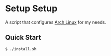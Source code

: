 # Setup Setup

A script that configures [Arch Linux](https://archlinux.org) for my needs.

## Quick Start
```console
$ ./install.sh
```